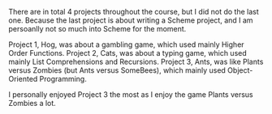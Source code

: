 There are in total 4 projects throughout the course, but I did not do the last one.
Because the last project is about writing a Scheme project, and I am persoanlly not so much into Scheme for the moment.

Project 1, Hog, was about a gambling game, which used mainly Higher Order Functions.
Project 2, Cats, was about a typing game, which used mainly List Comprehensions and Recursions.
Project 3, Ants, was like Plants versus Zombies (but Ants versus SomeBees), which mainly used Object-Oriented Programming.

I personally enjoyed Project 3 the most as I enjoy the game Plants versus Zombies a lot.
